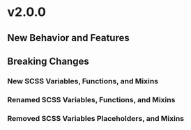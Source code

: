 # v2.0.0

## New Behavior and Features

## Breaking Changes

### New SCSS Variables, Functions, and Mixins

### Renamed SCSS Variables, Functions, and Mixins

### Removed SCSS Variables Placeholders, and Mixins
